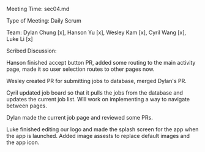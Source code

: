 Meeting Time: sec04.md

Type of Meeting: Daily Scrum

Team: Dylan Chung [x], Hanson Yu [x], Wesley Kam [x], Cyril Wang [x], Luke Li [x]

Scribed Discussion:

Hanson finished accept button PR, added some routing to the main activity page, made it so user selection routes to other pages now.

Wesley created PR for submitting jobs to database, merged Dylan's PR.

Cyril updated job board so that it pulls the jobs from the database and updates the current job list. Will work on implementing a way to navigate between pages. 

Dylan made the current job page and reviewed some PRs.

Luke finished editing our logo and made the splash screen for the app when the app is launched. Added image assests to replace default images and the app icon. 
